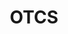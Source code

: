 ---
title: OTCS
solution: shio
description: Integrate OpenText Content Server into Shio CMS and import documents.
---